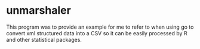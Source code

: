# unmarshaler

This program was to provide an example for me to refer to when using go to convert xml structured data
into a CSV so it can be easily processed by R and other statistical packages.